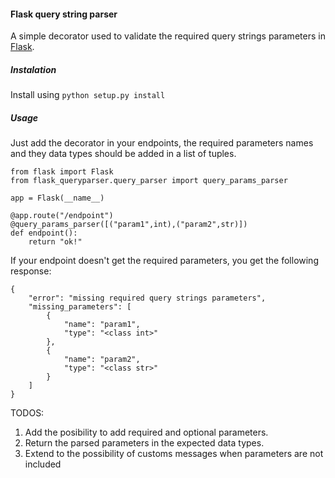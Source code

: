#### Flask query string parser
A simple decorator used to validate the required query strings parameters in [Flask](http://flask.pocoo.org).

##### Instalation

Install using  `python setup.py install`

##### Usage

Just add the decorator in your endpoints, the required parameters names and they data types should  be added in a list of tuples.

```
from flask import Flask
from flask_queryparser.query_parser import query_params_parser

app = Flask(__name__)

@app.route("/endpoint")
@query_params_parser([("param1",int),("param2",str)])
def endpoint():
    return "ok!"
```

If your endpoint doesn't get the required parameters, you get the following response:
```
{
    "error": "missing required query strings parameters",
    "missing_parameters": [
        {
            "name": "param1",
            "type": "<class int>"
        },
        {
            "name": "param2",
            "type": "<class str>"
        }
    ]
}
```

TODOS:
1) Add the posibility to add required and optional parameters.
2) Return the parsed parameters in the expected data types.
3) Extend to the possibility of customs messages when parameters are not included